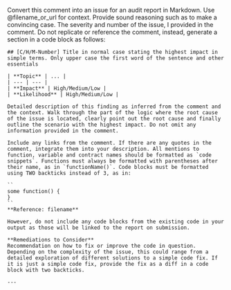 Convert this comment into an issue for an audit report in Markdown. Use @filename_or_url for context. Provide sound reasoning such as to make a convincing case. The severity and number of the issue, I provided in the comment. Do not replicate or reference the comment, instead, generate a section in a code block as follows:  
  
```  
## [C/H/M-Number] Title in normal case stating the highest impact in simple terms. Only upper case the first word of the sentence and other essentials

| **Topic** | ... |
| --- | --- |
| **Impact** | High/Medium/Low |
| **Likelihood** | High/Medium/Low |

Detailed description of this finding as inferred from the comment and the context. Walk through the part of the logic where the root cause of the issue is located, clearly point out the root cause and finally outline the scenario with the highest impact. Do not omit any information provided in the comment.

Include any links from the comment. If there are any quotes in the comment, integrate them into your description. All mentions to function, variable and contract names should be formatted as `code snippets`. Functions must always be formatted with parentheses after their name, as in `functionName()`. Code blocks must be formatted using TWO backticks instead of 3, as in:

``
some function() {
}
``
**Reference: filename**

However, do not include any code blocks from the existing code in your output as those will be linked to the report on submission.

**Remediations to Consider** 
Recommendation on how to fix or improve the code in question. Depending on the complexity of the issue, this could range from a detailed exploration of different solutions to a simple code fix. If it is just a simple code fix, provide the fix as a diff in a code block with two backticks.  
  
---

```